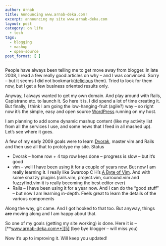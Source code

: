 ```yaml
---
author: Arnab
title: Announcing www.arnab-deka.com!
excerpt: announcing my site www.arnab-deka.com
layout: post
category: on life
  - tech
tags:
  - blogging
  - mashup
  - open-source
post_format: [ ]
---
```

People have always been telling me to get move away from blogger. In late 2008, I read a few really good articles on why – and I was convinced. Sorry – but it seems I did not bookmark([delicious][1] them). Tried to look for them now, but I get a few business oriented results only.

Anyway, I always wanted to get my own domain. And play around with Rails, Capistrano etc. to launch it. So here it is. I did spend a lot of time creating it. But finally, I think I am going the low-hanging-fruit (agile?) way – so right now it’s the simple, easy and open source [WordPress][2] running on my host.

I am planning to add some dynamic mashup content (like my activity list from all the services I use, and some news that I feed in all mashed up). Let’s see where it goes.

A few of my early 2009 goals were to learn [Dvorak][3], master vim and Rails and then use all that to prototype my site. Status

*   Dvorak – home row + 4 top row keys done – progress is slow – but it’s good
*   vim – well I have been using it for a couple of years now. But now I am really learning it. I really like Swaroop C H’s [A Byte of Vim][4]. And with some snazzy plugins (rails.vim, project.vim, surround.vim and fuzzyfind.vim it is really becoming the best editor ever)
*   Rails – I have been using it for a year now. And I can do the “good stuff” – but now I am learning in-depth. Feels great to learn the details of the various components

Along the way, git came. And I got hooked to that too. But anyway, things **are** moving along and I am happy about that.

So one of my goals (getting my site working) is done. Here it is – [**www.arnab-deka.com**][5] (bye bye blogger – will miss you)

Now it’s up to improving it. Will keep you updated!

 [1]: http://delicious.com/arnab.deka/
 [2]: http://wordpress.org
 [3]: http://en.wikipedia.org/wiki/Dvorak_Simplified_Keyboard
 [4]: http://www.swaroopch.com/notes/Vim
 [5]: http://www.arnab-deka.com